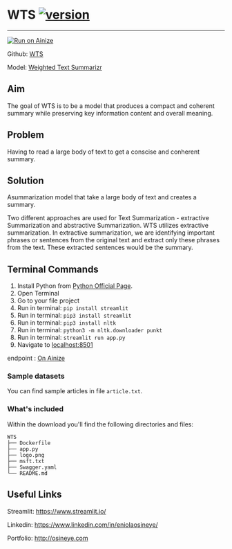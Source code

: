 # WTS [![version][version-badge]][CHANGELOG]
---
[![Run on Ainize](https://ainize.ai/images/run_on_ainize_button.svg)](https://ainize.web.app/redirect?git_repo=https://github.com/eosineye1/WTS)

Github: [WTS](https://github.com/eosineye1/WTS)

Model: [Weighted Text Summarizr](https://ainize.ai/eosineye1/WTS?branch=main)

## Aim

The goal of WTS is to be a model that produces a compact and coherent summary while preserving key information content and overall meaning.

## Problem

Having to read a large body of text to get a conscise and conherent summary.

## Solution

Asummarization model that take a large body of text and creates a summary.

Two different approaches are used for Text Summarization - extractive Summarization and abstractive Summarization. WTS utilizes extractive summarization. In extractive summarization, we are identifying important phrases or sentences from the original text and extract only these phrases from the text. These extracted sentences would be the summary.


## Terminal Commands

1. Install Python from [Python Official Page](https://www.python.org/).
2. Open Terminal
3. Go to your file project
4. Run in terminal: ```pip install streamlit``` 
5. Run in terminal: ```pip3 install streamlit```
6. Run in terminal: ```pip3 install nltk```
7. Run in terminal: ```python3 -m nltk.downloader punkt```
8. Run in terminal: ```streamlit run app.py```
9. Navigate to [localhost:8501](http://localhost:8501/)

endpoint : [On Ainize](https://main-wts-eosineye1.endpoint.ainize.ai/)

### Sample datasets

You can find sample articles in file ```article.txt```.

### What's included

Within the download you'll find the following directories and files:

```
WTS
├── Dockerfile
├── app.py
├── logo.png
├── msft.txt
├── Swagger.yaml
└── README.md
```

## Useful Links

Streamlit: <https://www.streamlit.io/>

Linkedin: <https://www.linkedin.com/in/eniolaosineye/>

Portfolio: <http://osineye.com>

[CHANGELOG]: ./CHANGELOG.md
[version-badge]: https://img.shields.io/badge/version-1.0.0-blue.svg

